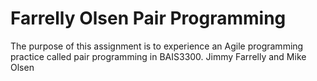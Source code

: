 # Farrelly Olsen Pair Programming
 The purpose of this assignment is to experience an Agile programming practice called pair programming in BAIS3300.
 Jimmy Farrelly and Mike Olsen
 
